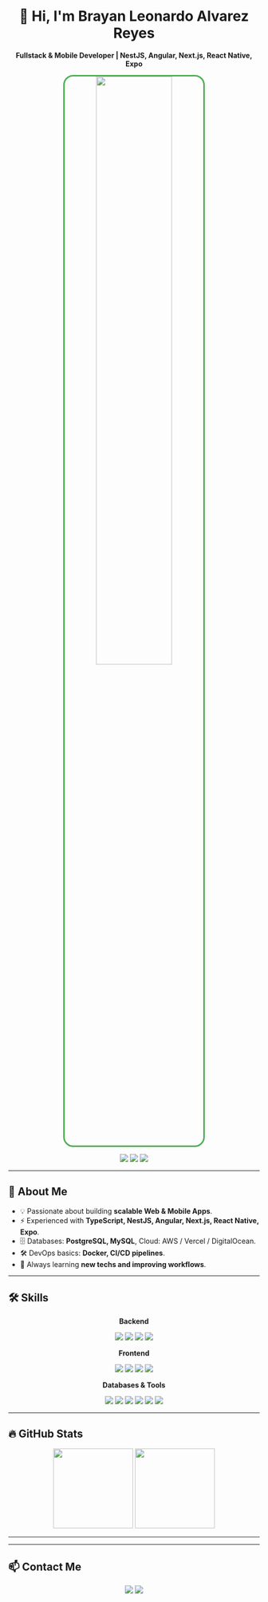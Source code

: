 <div align="center">

# 👋 Hi, I'm Brayan Leonardo Alvarez Reyes
**Fullstack & Mobile Developer | NestJS, Angular, Next.js, React Native, Expo**

<img src="https://i.postimg.cc/bYx1pJQy/Whats-App-Image-2025-08-22-at-13-29-40.jpg" width="55%" style="border-radius:20px; border:3px solid #4CAF50;" />

<p>
  <a href="https://www.linkedin.com/in/tu-perfil/"><img src="https://img.shields.io/badge/LinkedIn-0077B5?style=for-the-badge&logo=linkedin&logoColor=white"/></a>
  <a href="https://x.com/tu-usuario"><img src="https://img.shields.io/badge/X-Twitter-1DA1F2?style=for-the-badge&logo=twitter&logoColor=white"/></a>
  <a href="mailto:tu-email@gmail.com"><img src="https://img.shields.io/badge/Email-D14836?style=for-the-badge&logo=gmail&logoColor=white"/></a>
</p>

</div>

---

## 💼 About Me
- 💡 Passionate about building **scalable Web & Mobile Apps**.  
- ⚡️ Experienced with **TypeScript, NestJS, Angular, Next.js, React Native, Expo**.  
- 🗄️ Databases: **PostgreSQL, MySQL**, Cloud: AWS / Vercel / DigitalOcean.  
- 🛠️ DevOps basics: **Docker, CI/CD pipelines**.  
- 🎯 Always learning **new techs and improving workflows**.  

---

## 🛠️ Skills

<div align="center">

**Backend**  
<p>
  <img src="https://img.shields.io/badge/NestJS-E0234E?style=for-the-badge&logo=nestjs&logoColor=white"/>
  <img src="https://img.shields.io/badge/Node.js-339933?style=for-the-badge&logo=node.js&logoColor=white"/>
  <img src="https://img.shields.io/badge/GraphQL-E10098?style=for-the-badge&logo=graphql&logoColor=white"/>
  <img src="https://img.shields.io/badge/RESTful APIs-0078D4?style=for-the-badge"/>
</p>

**Frontend**  
<p>
  <img src="https://img.shields.io/badge/Angular-DD0031?style=for-the-badge&logo=angular&logoColor=white"/>
  <img src="https://img.shields.io/badge/Next.js-000000?style=for-the-badge&logo=next.js&logoColor=white"/>
  <img src="https://img.shields.io/badge/React Native-61DAFB?style=for-the-badge&logo=react&logoColor=black"/>
  <img src="https://img.shields.io/badge/TypeScript-3178C6?style=for-the-badge&logo=typescript&logoColor=white"/>
</p>

**Databases & Tools**  
<p>
  <img src="https://img.shields.io/badge/PostgreSQL-316192?style=for-the-badge&logo=postgresql&logoColor=white"/>
  <img src="https://img.shields.io/badge/MySQL-4479A1?style=for-the-badge&logo=mysql&logoColor=white"/>
  <img src="https://img.shields.io/badge/Git-F05032?style=for-the-badge&logo=git&logoColor=white"/>
  <img src="https://img.shields.io/badge/Figma-F24E1E?style=for-the-badge&logo=figma&logoColor=white"/>
  <img src="https://img.shields.io/badge/TailwindCSS-38B2AC?style=for-the-badge&logo=tailwind-css&logoColor=white"/>
  <img src="https://img.shields.io/badge/Docker-2496ED?style=for-the-badge&logo=docker&logoColor=white"/>
</p>

</div>

---

## 🔥 GitHub Stats

<p align="center">
  <img height="160em" src="https://github-readme-stats-eight-theta.vercel.app/api?username=Leonardoq1&show_icons=true&theme=dark&include_all_commits=true"/>
  <img height="160em" src="https://github-readme-stats-eight-theta.vercel.app/api/top-langs/?username=Leonardoq1&layout=compact&langs_count=8&theme=dark"/>
</p>

---

---

## 📫 Contact Me

<p align="center">
  <a href="mailto:brayanleonardo721@gmail.com"><img src="https://img.shields.io/badge/Email-D14836?style=for-the-badge&logo=gmail&logoColor=white"/></a>
  <a href="https://www.linkedin.com/in/tu-perfil/"><img src="https://img.shields.io/badge/LinkedIn-0077B5?style=for-the-badge&logo=linkedin&logoColor=white"/></a>
</p>

